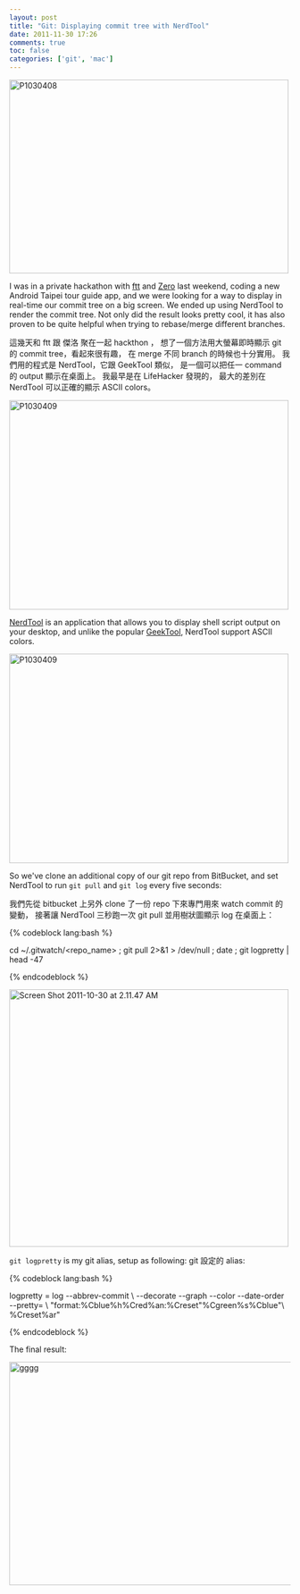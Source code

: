 ```yaml
---
layout: post
title: "Git: Displaying commit tree with NerdTool"
date: 2011-11-30 17:26
comments: true
toc: false
categories: ['git', 'mac']
---
```


<a href="http://www.flickr.com/photos/bizkit/6291809011/" title="P1030408 by bizkit@tw, on Flickr"><img
src="http://farm7.staticflickr.com/6233/6291809011_58ca7d80bc.jpg" width="500" height="347"
alt="P1030408"></a>

I was in a private hackathon with [ftt](http://www.facebook.com/itsftt) and
[Zero](http://www.facebook.com/itszero) last weekend, coding a new Android Taipei tour guide app, and we
were looking for a way to display in real-time our commit tree on a big screen. We ended up using
NerdTool to render the commit tree. Not only did the result looks pretty cool, it has also proven to be
quite helpful when trying to rebase/merge different branches.

<!-- more -->

這幾天和 ftt 跟 傑洛 聚在一起 hackthon ， 想了一個方法用大螢幕即時顯示 git 的 commit
tree，看起來很有趣， 在 merge 不同 branch 的時候也十分實用。 我們用的程式是 NerdTool，它跟 GeekTool
類似， 是一個可以把任一 command 的 output 顯示在桌面上。 我最早是在 LifeHacker 發現的， 最大的差別在
NerdTool 可以正確的顯示 ASCII colors。

<a href="http://www.flickr.com/photos/bizkit/6291810655/" title="P1030409 by bizkit@tw, on Flickr"><img
src="http://farm7.staticflickr.com/6219/6291810655_0dbd160a39.jpg" width="500" height="375"
alt="P1030409"></a>

[NerdTool](http://mutablecode.com/apps/nerdtool) is an application that allows you to display shell
script output on your desktop, and unlike the popular
[GeekTool](http://projects.tynsoe.org/en/geektool/), NerdTool support ASCII colors.

<a href="http://www.flickr.com/photos/bizkit/6291810655/" title="P1030409 by bizkit@tw, on Flickr"><img
src="http://farm7.staticflickr.com/6219/6291810655_0dbd160a39.jpg" width="500" height="375"
alt="P1030409"></a>

So we've clone an additional copy of our git repo from BitBucket, and set NerdTool to run `git pull` and
`git log` every five seconds:

我們先從 bitbucket 上另外 clone 了一份 repo 下來專門用來 watch commit 的變動， 接著讓 NerdTool
三秒跑一次 git pull 並用樹狀圖顯示 log 在桌面上：


{% codeblock lang:bash %}

cd ~/.gitwatch/<repo_name> ; 
git pull 2>&1 > /dev/null ;
date ; 
git logpretty | head -47

{% endcodeblock %}

<a href="http://www.flickr.com/photos/bizkit/6291827075/" title="Screen Shot 2011-10-30 at 2.11.47 AM by
bizkit@tw, on Flickr"><img src="http://farm7.staticflickr.com/6056/6291827075_442edc4367.jpg"
width="500" height="461" alt="Screen Shot 2011-10-30 at 2.11.47 AM"></a>

`git logpretty` is my git alias, setup as following:
git 設定的 alias:

{% codeblock lang:bash %}

logpretty = log --abbrev-commit \ 
--decorate --graph --color --date-order \
--pretty= \ 
"format:%Cblue%h\%Cred%an:%Creset\"%Cgreen%s%Cblue\"\ %Creset%ar" 

{% endcodeblock %}

The final result:

<a href="http://www.flickr.com/photos/bizkit/6291957695/" title="gggg by bizkit@tw, on Flickr"><img
src="http://farm7.staticflickr.com/6226/6291957695_915e406f17_z.jpg" width="640" height="400"
alt="gggg"></a>






